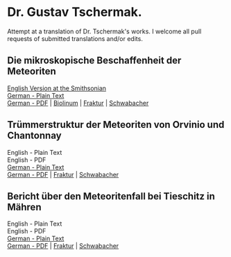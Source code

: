 # Dr. Gustav Tschermak.

Attempt at a translation of Dr. Tschermak's works. I welcome all pull requests of submitted translations and/or edits.

## Die mikroskopische Beschaffenheit der Meteoriten

[English Version at the Smithsonian](https://repository.si.edu/handle/10088/6641)  
[German - Plain Text](die-mikroskopische-beschaffenheit-der-meteoriten/full-text-german.md)  
[German - PDF](https://cdn.solaranamnesis.com/Tschermak/BeschaffenheitMeteoriten/tschermak_beschaffenheit_meteoriten_1885_german.pdf) | [Biolinum](https://cdn.solaranamnesis.com/Tschermak/BeschaffenheitMeteoriten/tschermak_beschaffenheit_meteoriten_1885_german_biolinum.pdf) | [Fraktur](https://cdn.solaranamnesis.com/Tschermak/BeschaffenheitMeteoriten/tschermak_beschaffenheit_meteoriten_1885_german_frak.pdf) | [Schwabacher](https://cdn.solaranamnesis.com/Tschermak/BeschaffenheitMeteoriten/tschermak_beschaffenheit_meteoriten_1885_german_swab.pdf)  

## Trümmerstruktur der Meteoriten von Orvinio und Chantonnay

English - Plain Text  
English - PDF  
[German - Plain Text](Orvinio-und-Chantonnay/full-text-german.md)  
[German - PDF](https://cdn.solaranamnesis.com/Tschermak/Chantonnay-Orvinio/gustav_tschermak_orvinio_und_chantonnay-frak.pdf) | [Fraktur](https://cdn.solaranamnesis.com/Tschermak/Chantonnay-Orvinio/gustav_tschermak_orvinio_und_chantonnay-frak.pdf) | [Schwabacher](https://cdn.solaranamnesis.com/Tschermak/Chantonnay-Orvinio/gustav_tschermak_orvinio_und_chantonnay-swab.pdf)  

## Bericht über den Meteoritenfall bei Tieschitz in Mähren

English - Plain Text  
English - PDF  
[German - Plain Text](Tieschitz/full-text-german.md)  
[German - PDF](https://cdn.solaranamnesis.com/Tschermak/Tieschitz/gustav_tschermak_tieschitz_in_mahren_german-frak.pdf) | [Fraktur](https://cdn.solaranamnesis.com/Tschermak/Tieschitz/gustav_tschermak_tieschitz_in_mahren_german-frak.pdf) | [Schwabacher](https://cdn.solaranamnesis.com/Tschermak/Tieschitz/gustav_tschermak_tieschitz_in_mahren_german-swab.pdf)  
